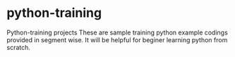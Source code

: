 # python-training
Python-training projects
These are sample training python example codings provided in segment wise. It will be helpful for beginer learning python from scratch.
